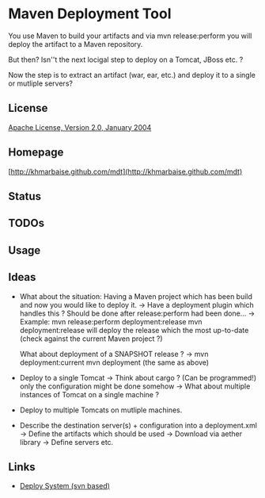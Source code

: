 Maven Deployment Tool
=====================

You use Maven to build your artifacts and via mvn release:perform you will
deploy the artifact to a Maven repository.

But then? Isn''t the next locigal step to deploy on a Tomcat, JBoss etc. ? 


Now the step is to extract an artifact (war, ear, etc.) and
deploy it to a single or mutliple servers?


License
-------
[Apache License, Version 2.0, January 2004](http://www.apache.org/licenses/)

Homepage
--------

[http://khmarbaise.github.com/mdt](http://khmarbaise.github.com/mdt)

Status
------

TODOs
-----

Usage
-----

Ideas
-----
- What about the situation:
  Having a Maven project which has been build and now you would like to deploy it.
  -> Have a deployment plugin which handles this ?
     Should be done after release:perform had been done...
     -> Example: mvn release:perform deployment:release
         mvn deployment:release will deploy the release which the most up-to-date (check against the current Maven project ?)

  What about deployment of a SNAPSHOT release ? 
  -> mvn deployment:current
     mvn deployment (the same as above)

- Deploy to a single Tomcat
  -> Think about cargo ? (Can be programmed!) only the configuration might be done 
     somehow
  -> What about multiple instances of Tomcat on a single machine ?

- Deploy to multiple Tomcats on mutliple machines.


- Describe the destination server(s) + configuration into a deployment.xml
  -> Define the artifacts which should be used
  -> Download via aether library 
  -> Define servers etc.

Links
-----

- [Deploy System (svn based)](http://api.mutado.com/mobile/svndeploy/)
  
